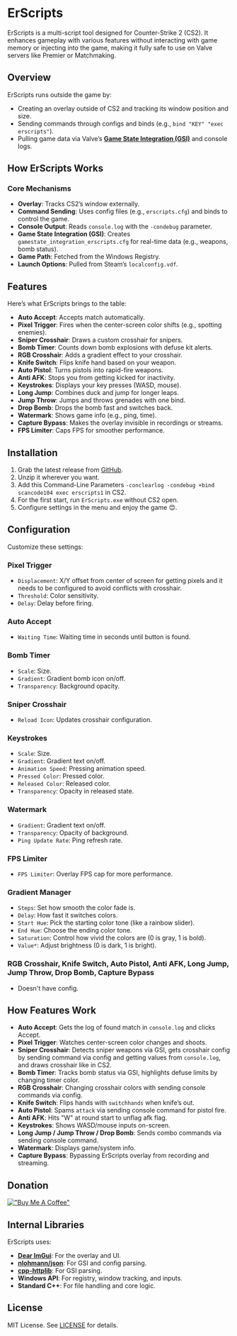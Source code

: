# ErScripts
ErScripts is a multi-script tool designed for Counter-Strike 2 (CS2). It enhances gameplay with various features without interacting with game memory or injecting into the game, making it fully safe to use on Valve servers like Premier or Matchmaking.

## Overview
ErScripts runs outside the game by:
- Creating an overlay outside of CS2 and tracking its window position and size.
- Sending commands through configs and binds (e.g., `bind "KEY" "exec erscripts"`).
- Pulling game data via Valve’s [**Game State Integration (GSI)**](https://developer.valvesoftware.com/wiki/Counter-Strike:_Global_Offensive_Game_State_Integration) and console logs.

## How ErScripts Works

### Core Mechanisms
- **Overlay**: Tracks CS2’s window externally.
- **Command Sending**: Uses config files (e.g., `erscripts.cfg`) and binds to control the game.
- **Console Output**: Reads `console.log` with the `-condebug` parameter.
- **Game State Integration (GSI)**: Creates `gamestate_integration_erscripts.cfg` for real-time data (e.g., weapons, bomb status).
- **Game Path**: Fetched from the Windows Registry.
- **Launch Options**: Pulled from Steam’s `localconfig.vdf`.

## Features

Here’s what ErScripts brings to the table:
- **Auto Accept**: Accepts match automatically.
- **Pixel Trigger**: Fires when the center-screen color shifts (e.g., spotting enemies).
- **Sniper Crosshair**: Draws a custom crosshair for snipers.
- **Bomb Timer**: Counts down bomb explosions with defuse kit alerts.
- **RGB Crosshair**: Adds a gradient effect to your crosshair.
- **Knife Switch**: Flips knife hand based on your weapon.
- **Auto Pistol**: Turns pistols into rapid-fire weapons.
- **Anti AFK**: Stops you from getting kicked for inactivity.
- **Keystrokes**: Displays your key presses (WASD, mouse).
- **Long Jump**: Combines duck and jump for longer leaps.
- **Jump Throw**: Jumps and throws grenades with one bind.
- **Drop Bomb**: Drops the bomb fast and switches back.
- **Watermark**: Shows game info (e.g., ping, time).
- **Capture Bypass**: Makes the overlay invisible in recordings or streams.
- **FPS Limiter**: Caps FPS for smoother performance.

## Installation

1. Grab the latest release from [GitHub](https://github.com/emp0ry/ErScripts/releases).
2. Unzip it wherever you want.
3. Add this Command-Line Parameters `-conclearlog -condebug +bind scancode104 exec erscripts1` in CS2.
4. For the first start, run `ErScripts.exe` without CS2 open.
5. Configure settings in the menu and enjoy the game 😊.

## Configuration

Customize these settings:

### Pixel Trigger
- `Displacement`: X/Y offset from center of screen for getting pixels and it needs to be configured to avoid conflicts with crosshair.
- `Threshold`: Color sensitivity.
- `Delay`: Delay before firing.

### Auto Accept
- `Waiting Time`: Waiting time in seconds until button is found.

### Bomb Timer
- `Scale`: Size.
- `Gradient`: Gradient bomb icon on/off.
- `Transparency`: Background opacity.

### Sniper Crosshair
- `Reload Icon`: Updates crosshair configuration.

### Keystrokes
- `Scale`: Size.
- `Gradient`: Gradient text on/off.
- `Animation Speed`: Pressing animation speed.
- `Pressed Color`: Pressed color.
- `Released Color`: Released color.
- `Transparency`: Opacity in released state.

### Watermark
- `Gradient`: Gradient text on/off.
- `Transparency`: Opacity of background.
- `Ping Update Rate`: Ping refresh rate.

### FPS Limiter
- `FPS Limiter`: Overlay FPS cap for more performance.

### Gradient Manager
- `Steps`: Set how smooth the color fade is.
- `Delay`: How fast it switches colors.
- `Start Hue`: Pick the starting color tone (like a rainbow slider).
- `End Hue`: Choose the ending color tone.
- `Saturation`: Control how vivid the colors are (0 is gray, 1 is bold).
- `Value*`: Adjust brightness (0 is dark, 1 is bright).

### RGB Crosshair, Knife Switch, Auto Pistol, Anti AFK, Long Jump, Jump Throw, Drop Bomb, Capture Bypass
- Doesn't have config.

## How Features Work

- **Auto Accept**: Gets the log of found match in `console.log` and clicks Accept.
- **Pixel Trigger**: Watches center-screen color changes and shoots.
- **Sniper Crosshair**: Detects sniper weapons via GSI, gets crosshair config by sending command via config and getting values from `console.log`, and draws crosshair like in CS2.
- **Bomb Timer**: Tracks bomb status via GSI, highlights defuse limits by changing timer color.
- **RGB Crosshair**: Changing crosshair colors with sending console commands via config.
- **Knife Switch**: Flips hands with `switchhands` when knife’s out.
- **Auto Pistol**: Spams `attack` via sending console command for pistol fire.
- **Anti AFK**: Hits "W" at round start to unflag afk flag.
- **Keystrokes**: Shows WASD/mouse inputs on-screen.
- **Long Jump / Jump Throw / Drop Bomb**: Sends combo commands via sending console command.
- **Watermark**: Displays game/system info.
- **Capture Bypass**: Bypassing ErScripts overlay from recording and streaming.

## Donation

[!["Buy Me A Coffee"](https://www.buymeacoffee.com/assets/img/custom_images/orange_img.png)](https://www.buymeacoffee.com/emp0ry)


## Internal Libraries

ErScripts uses:
- **[Dear ImGui](https://github.com/ocornut/imgui)**: For the overlay and UI.
- **[nlohmann/json](https://github.com/nlohmann/json)**: For GSI and config parsing.
- **[cpp-httplib](https://github.com/yhirose/cpp-httplib)**: For GSI parsing.
- **Windows API**: For registry, window tracking, and inputs.
- **Standard C++**: For file handling and core logic.

## License

MIT License. See [LICENSE](LICENSE.txt) for details.
